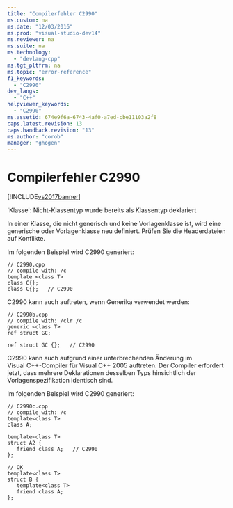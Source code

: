 ```yaml
---
title: "Compilerfehler C2990"
ms.custom: na
ms.date: "12/03/2016"
ms.prod: "visual-studio-dev14"
ms.reviewer: na
ms.suite: na
ms.technology: 
  - "devlang-cpp"
ms.tgt_pltfrm: na
ms.topic: "error-reference"
f1_keywords: 
  - "C2990"
dev_langs: 
  - "C++"
helpviewer_keywords: 
  - "C2990"
ms.assetid: 674e9f6a-6743-4af0-a7ed-cbe11103a2f8
caps.latest.revision: 13
caps.handback.revision: "13"
ms.author: "corob"
manager: "ghogen"
---
```

# Compilerfehler C2990
[!INCLUDE[vs2017banner](../../assembler/inline/includes/vs2017banner.md)]

'Klasse': Nicht\-Klassentyp wurde bereits als Klassentyp deklariert  
  
 In einer Klasse, die nicht generisch und keine Vorlagenklasse ist, wird eine generische oder Vorlagenklasse neu definiert.  Prüfen Sie die Headerdateien auf Konflikte.  
  
 Im folgenden Beispiel wird C2990 generiert:  
  
```  
// C2990.cpp  
// compile with: /c  
template <class T>  
class C{};  
class C{};   // C2990  
```  
  
 C2990 kann auch auftreten, wenn Generika verwendet werden:  
  
```  
// C2990b.cpp  
// compile with: /clr /c  
generic <class T>  
ref struct GC;  
  
ref struct GC {};   // C2990  
```  
  
 C2990 kann auch aufgrund einer unterbrechenden Änderung im Visual C\+\+\-Compiler für Visual C\+\+ 2005 auftreten. Der Compiler erfordert jetzt, dass mehrere Deklarationen desselben Typs hinsichtlich der Vorlagenspezifikation identisch sind.  
  
 Im folgenden Beispiel wird C2990 generiert:  
  
```  
// C2990c.cpp  
// compile with: /c  
template<class T>  
class A;  
  
template<class T>  
struct A2 {  
   friend class A;   // C2990  
};  
  
// OK  
template<class T>  
struct B {  
   template<class T>  
   friend class A;  
};  
```